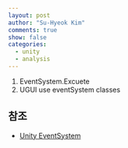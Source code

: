 ```yaml
---
layout: post
author: "Su-Hyeok Kim"
comments: true
show: false
categories:
  - unity
  - analysis
---
```


1. EventSystem.Excuete
2. UGUI use eventSystem classes

## 참조

- [Unity EventSystem](https://docs.unity3d.com/kr/current/Manual/EventSystem.html)
